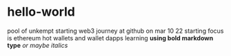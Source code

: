 # hello-world
pool of unkempt
starting web3 journey at github on mar 10 22
starting focus is ethereum hot wallets and wallet dapps
learning **using bold markdown type** *or maybe italics*
